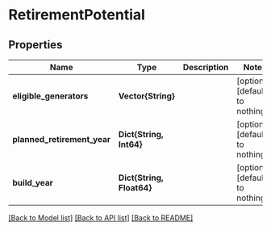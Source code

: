 # RetirementPotential


## Properties
Name | Type | Description | Notes
------------ | ------------- | ------------- | -------------
**eligible_generators** | **Vector{String}** |  | [optional] [default to nothing]
**planned_retirement_year** | **Dict{String, Int64}** |  | [optional] [default to nothing]
**build_year** | **Dict{String, Float64}** |  | [optional] [default to nothing]


[[Back to Model list]](../README.md#models) [[Back to API list]](../README.md#api-endpoints) [[Back to README]](../README.md)


